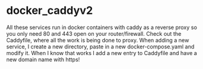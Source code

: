 # docker_caddyv2
All these services run in docker containers with caddy as a reverse proxy so you only need 80 and 443 open on your router/firewall. Check out the Caddyfile, where all the work is being done to proxy.
When adding a new service, I create a new directory, paste in a new docker-compose.yaml and modify it. When I know that works I add a new entry to Caddyfile and have a new domain name with https!

